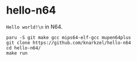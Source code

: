 # hello-n64

`Hello world!\n` in N64. 

```
paru -S git make gcc mips64-elf-gcc mupen64plus
git clone https://github.com/knarkzel/hello-n64
cd hello-n64/
make run
```
